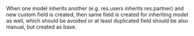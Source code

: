 When one model inherits another (e.g. res.users inherits res.partner)
and new custom field is created, then same field is created for
inheriting model as well, which should be avoided or at least duplicated
field should be also manual, but created as base.
